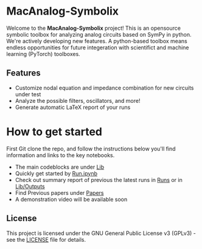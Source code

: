 # MacAnalog-Symbolix

Welcome to the **MacAnalog-Symbolix** project! This is an opensource symbolic toolbox for analyzing analog circuits based on SymPy in python. We're actively developing new features. A python-based toolbox means endless opportunities for future integeration with scientifict and machine learning (PyTorch) toolboxes.

## Features
- Customize nodal equation and impedance combination for new circuits under test
- Analyze the possible filters, oscillators, and more!
- Generate automatic LaTeX report of your runs

# How to get started
First Git clone the repo, and follow the instructions below you'll find information and links to the key notebooks.

- The main codeblocks are under [Lib](Lib) 
- Quickly get started by [Run.ipynb](Lib/Run.ipynb)
- Check out summary report of previous the latest runs in [Runs](Runs) or in [Lib/Outputs](Lib/Outputs/)
- Find Previous papers under [Papers](Papers)
- A demonstration video will be available soon

## License
This project is licensed under the GNU General Public License v3 (GPLv3) - see the [LICENSE](LICENSE) file for details.
